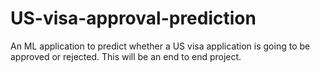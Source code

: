 # US-visa-approval-prediction
An ML application to predict whether a US visa application is going to be approved or rejected. This will be an end to end project.
